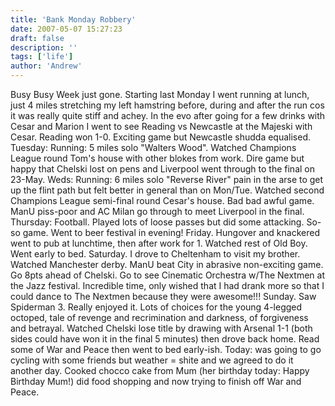 ```yaml
---
title: 'Bank Monday Robbery'
date: 2007-05-07 15:27:23
draft: false
description: ''
tags: ['life']
author: 'Andrew'
---
```


Busy Busy Week just gone. Starting last Monday I went running at lunch, just 4 miles stretching my left hamstring before, during and after the run cos it was really quite stiff and achey. In the evo after going for a few drinks with Cesar and Marion I went to see Reading vs Newcastle at the Majeski with Cesar. Reading won 1-0. Exciting game but Newcastle shudda equalised. Tuesday: Running: 5 miles solo "Walters Wood". Watched Champions League round Tom's house with other blokes from work. Dire game but happy that Chelski lost on pens and Liverpool went through to the final on 23-May. Weds: Running: 6 miles solo "Reverse River" pain in the arse to get up the flint path but felt better in general than on Mon/Tue. Watched second Champions League semi-final round Cesar's house. Bad bad awful game. ManU piss-poor and AC Milan go through to meet Liverpool in the final. Thursday: Football. Played lots of loose passes but did some attacking. So-so game. Went to beer festival in evening! Friday. Hungover and knackered went to pub at lunchtime, then after work for 1. Watched rest of Old Boy. Went early to bed. Saturday. I drove to Cheltenham to visit my brother. Watched Manchester derby. ManU beat City in abrasive non-exciting game. Go 8pts ahead of Chelski. Go to see Cinematic Orchestra w/The Nextmen at the Jazz festival. Incredible time, only wished that I had drank more so that I could dance to The Nextmen because they were awesome!!! Sunday. Saw Spiderman 3. Really enjoyed it. Lots of choices for the young 4-legged octoped, tale of revenge and recrimination and darkness, of forgiveness and betrayal. Watched Chelski lose title by drawing with Arsenal 1-1 (both sides could have won it in the final 5 minutes) then drove back home. Read some of War and Peace then went to bed early-ish. Today: was going to go cycling with some friends but weather = shite and we agreed to do it another day. Cooked chocco cake from Mum (her birthday today: Happy Birthday Mum!) did food shopping and now trying to finish off War and Peace.
